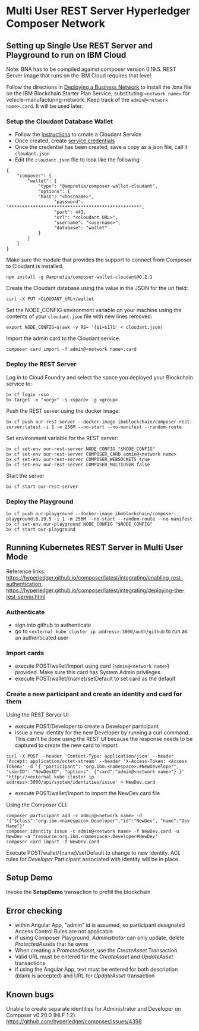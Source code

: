 # Multi User REST Server Hyperledger Composer Network
 
## Setting up Single Use REST Server and Playground to run on IBM Cloud 

Note: BNA has to be compiled against composer version 0.19.5.  REST Server image that runs on the IBM Cloud requires that level.

Follow the directions in [Deploying a Business Network](https://console.bluemix.net/docs/services/blockchain/develop_starter.html#deploying-a-business-network) to install the .bna file on the IBM Blockchain Starter Plan Service, substituting `<network name>` for vehicle-manufacturing-network. Keep track of the `admin@<network name>.card`. It will be used later.

### Setup the Cloudant Database Wallet

- Follow the [instructions](https://console.bluemix.net/docs/services/Cloudant/tutorials/create_service.html#creating-a-cloudant-nosql-db-instance-on-ibm-cloud) to create a Cloudant Service
- Once created, create [service credentials](https://console.bluemix.net/docs/services/Cloudant/tutorials/create_service.html#the-service-credentials) 
- Once the credential has been created, save a copy as a json file, call it `cloudant.json`
- Edit the `cloudant.json` file to look like the following:

```
{
    "composer": {
        "wallet": {
            "type": "@ampretia/composer-wallet-cloudant",
            "options": {
	        "host": "<hostname>",
                  "password": "*************************************************",
                  "port": 443,
                  "url": "<cloudant URL>",
                  "username": "<username>",
                  "database": "wallet"
            }
        }
    }
}
```
Make sure the module that provides the support to connect from Composer to Cloudant is installed.
```
npm install -g @ampretia/composer-wallet-cloudant@0.2.1
```
Create the Cloudant database using the value in the JSON for the url field:
```
curl -X PUT <CLOUDANT_URL>/wallet
```
Set the NODE_CONFIG environment variable on your machine using the contents of your `cloudant.json` file with new lines removed:
```
export NODE_CONFIG=$(awk -v RS= '{$1=$1}1' < cloudant.json)
```
Import the admin card to the Cloudant service:
```
composer card import -f admin@<network name>.card
```
### Deploy the REST Server
Log in to Cloud Foundry and select the space you deployed your Blockchain service to:
```
bx cf login -sso 
bx target -o "<org>" -s <space> -g <group>
```
Push the REST server using the docker image:
```
bx cf push our-rest-server --docker-image ibmblockchain/composer-rest-server:latest -i 1 -m 256M --no-start --no-manifest --random-route
```
Set environment variable for the REST server:
```
bx cf set-env our-rest-server NODE_CONFIG "$NODE_CONFIG"
bx cf set-env our-rest-server COMPOSER_CARD admin@<network name>
bx cf set-env our-rest-server COMPOSER_WEBSOCKETS true
bx cf set-env our-rest-server COMPOSER_MULTIUSER false
```
Start the server
```
bx cf start our-rest-server
```
### Deploy the Playground 
```
bx cf push our-playground --docker-image ibmblockchain/composer-playground:0.19.5 -i 1 -m 256M --no-start --random-route --no-manifest
bx cf set-env our-playground NODE_CONFIG "$NODE_CONFIG"
bx cf start our-playground
```  
## Running Kubernetes REST Server in Multi User Mode

Reference links: https://hyperledger.github.io/composer/latest/integrating/enabling-rest-authentication, https://hyperledger.github.io/composer/latest/integrating/deploying-the-rest-server.html

### Authenticate

 - sign into github to authenticate
 - go to `<external kube cluster ip address>:3000/auth/github` to run as an authenticated user
 
### Import cards

 - execute POST/wallet/import using card (`admin@<network name>`) provided. Make sure this card has System Admin privileges.
 - execute POST/wallet/{name}/setDefault to set card as the default
 
### Create a new participant and create an identity and card for them

Using the REST Server UI:

 - execute POST/Developer to create a Developer participant
 - issue a new identity for the new Developer by running a curl command. This can't be done using the REST UI because the response needs to be captured to create the new card to import:
```
curl -X POST --header 'Content-Type: application/json' --header 'Accept: application/octet-stream' --header 'X-Access-Token: <Access Token>' -d '{ "participant": "org.ibm.<namespace>.#NewDeveloper", "userID": "NewDevID", "options": {"card":"admin@<network name>"} }' 'http://<external kube cluster ip address>:3000/api/system/identities/issue' > NewDev.card
```
 - execute POST/wallet/import to import the NewDev.card file
 
Using the Composer CLI:
 ```
composer participant add -c admin@<network name> -d '{"$class":"org.ibm.<namespace>.Developer","id":"NewDev", "name":"Dev Name"}'
composer identity issue -c admin@<network name> -f NewDev.card -u NewDev -a "resource:org.ibm.<namespace>.Developer#NewDev"
composer card import -f NewDev.card
```
Execute POST/wallet/{name}/setDefault to change to new identity. ACL rules for *Developer* Participant associated with identity will be in place.

## Setup Demo

Invoke the **SetupDemo** transaction to prefill the blockchain
 
## Error checking
  - within Angular App, "admin" id is assumed, so participant designated Access Control Rules are not applicable
  - if using Composer Playground, *Administrator* can only update, delete *ProtectedAssets* that he owns
  - When creating a *ProtectedAsset*, use the *CreateAsset* Transaction
  - Valid URL must be entered for the *CreateAsset* and *UpdateAsset* transactions
  - if using the Angular App, text must be entered for both description (blank is accepted) and URL for *UpdateAsset* transaction

## Known bugs
Unable to create separate identities for Administrator and Developer on Composer v0.20.0 (HLF 1.2). https://github.com/hyperledger/composer/issues/4398
 
